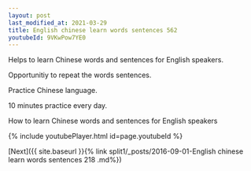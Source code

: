 ```yaml
---
layout: post
last_modified_at: 2021-03-29
title: English chinese learn words sentences 562 
youtubeId: 9VKwPow7YE0
---
```

 
 
Helps to learn Chinese words and sentences for English speakers.

Opportunitiy to repeat the words sentences. 

Practice Chinese language. 
 
10 minutes practice every day. 
 
How to learn Chinese words and sentences for English speakers 
 
{% include youtubePlayer.html id=page.youtubeId %}
 
 
[Next]({{ site.baseurl }}{% link  split1/_posts/2016-09-01-English chinese learn words sentences 218 .md%})
 
